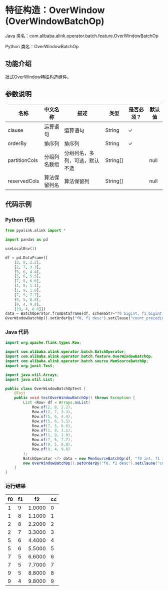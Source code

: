 # 特征构造：OverWindow (OverWindowBatchOp)
Java 类名：com.alibaba.alink.operator.batch.feature.OverWindowBatchOp

Python 类名：OverWindowBatchOp


## 功能介绍
批式OverWindow特征构造组件。

## 参数说明


| 名称 | 中文名称 | 描述 | 类型 | 是否必须？ | 默认值 |
| --- | --- | --- | --- | --- | --- |
| clause | 运算语句 | 运算语句 | String | ✓ |  |
| orderBy | 排序列 | 排序列 | String | ✓ |  |
| partitionCols | 分组列名数组 | 分组列名，多列，可选，默认不选 | String[] |  | null |
| reservedCols | 算法保留列名 | 算法保留列 | String[] |  | null |



## 代码示例
### Python 代码
```python
from pyalink.alink import *

import pandas as pd

useLocalEnv(1)

df = pd.DataFrame([
    [2, 8, 2.2],
    [2, 7, 3.3],
    [5, 6, 4.4],
    [5, 6, 5.5],
    [7, 5, 6.6],
    [1, 8, 1.1],
    [1, 9, 1.0],
    [7, 5, 7.7],
    [9, 5, 8.8],
    [9, 4, 9.8],
    [19, 4, 8.8]])
data = BatchOperator.fromDataframe(df, schemaStr="f0 bigint, f1 bigint, f2 double")
OverWindowBatchOp().setOrderBy("f0, f1 desc").setClause("count_preceding(*) as cc").linkFrom(data).print()

```
### Java 代码
```java
import org.apache.flink.types.Row;

import com.alibaba.alink.operator.batch.BatchOperator;
import com.alibaba.alink.operator.batch.feature.OverWindowBatchOp;
import com.alibaba.alink.operator.batch.source.MemSourceBatchOp;
import org.junit.Test;

import java.util.Arrays;
import java.util.List;

public class OverWindowBatchOpTest {
	@Test
	public void testOverWindowBatchOp() throws Exception {
		List <Row> df = Arrays.asList(
			Row.of(2, 8, 2.2),
			Row.of(2, 7, 3.3),
			Row.of(5, 6, 4.4),
			Row.of(5, 6, 5.5),
			Row.of(7, 5, 6.6),
			Row.of(1, 8, 1.1),
			Row.of(1, 9, 1.0),
			Row.of(7, 5, 7.7),
			Row.of(9, 5, 8.8),
			Row.of(9, 4, 9.8)
		);
		BatchOperator <?> data = new MemSourceBatchOp(df, "f0 int, f1 int, f2 double");
		new OverWindowBatchOp().setOrderBy("f0, f1 desc").setClause("count_preceding(*) as cc").linkFrom(data).print();
	}
}
```

### 运行结果

f0|f1|f2|cc
---|---|------|---
1|9|1.0000|0
1|8|1.1000|1
2|8|2.2000|2
2|7|3.3000|3
5|6|4.4000|4
5|6|5.5000|5
7|5|6.6000|6
7|5|7.7000|7
9|5|8.8000|8
9|4|9.8000|9
